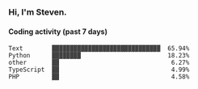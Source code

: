 ### Hi, I'm Steven.

#### Coding activity (past 7 days)
```
Text        ▓▓▓▓▓▓▓▓▓▓▓▓▓▓▓▓▓▓▓▓▓▓▓▓▓▓▓▓▓▓  65.94%
Python      ▓▓▓▓▓▓▓▓                        18.23%
other       ▓▓                               6.27%
TypeScript  ▓▓                               4.99%
PHP         ▓▓                               4.58%
```
